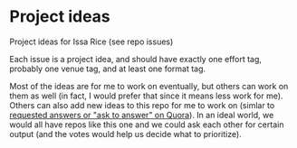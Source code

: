 # Project ideas

Project ideas for Issa Rice (see repo issues)

Each issue is a project idea, and should have exactly one effort tag, probably one venue tag, and at least one format tag.

Most of the ideas are for me to work on eventually, but others can work on them as well (in fact, I would prefer that since it means less work for me). Others can also add new ideas to this repo for me to work on (simlar to [requested answers or "ask to answer" on Quora](https://www.quora.com/What-is-Request-Answers-and-how-does-it-work/answers/11143418)). In an ideal world, we would all have repos like this one and we could ask each other for certain output (and the votes would help us decide what to prioritize).
